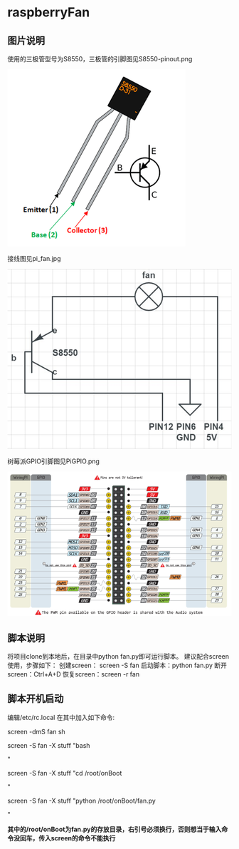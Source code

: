 # raspberryFan
## 图片说明
使用的三极管型号为S8550，三极管的引脚图见S8550-pinout.png

![image](https://github.com/xuchaoji/raspberryFan/blob/master/S8550-pinout.png)

接线图见pi_fan.jpg

![image](https://github.com/xuchaoji/raspberryFan/blob/master/pi_fan.jpg)

树莓派GPIO引脚图见PiGPIO.png

![image](https://github.com/xuchaoji/raspberryFan/blob/master/PiGPIO.png)

## 脚本说明
将项目clone到本地后，在目录中python fan.py即可运行脚本。
建议配合screen使用，步骤如下：
创建screen： screen -S fan
启动脚本：python fan.py
断开screen：Ctrl+A+D
恢复screen：screen -r fan

## 脚本开机启动
编辑/etc/rc.local 在其中加入如下命令:

screen -dmS fan sh

screen -S fan -X stuff "bash

"

screen -S fan -X stuff "cd /root/onBoot

"

screen -S fan -X stuff "python /root/onBoot/fan.py

"


**其中的/root/onBoot为fan.py的存放目录，右引号必须换行，否则想当于输入命令没回车，传入screen的命令不能执行**
